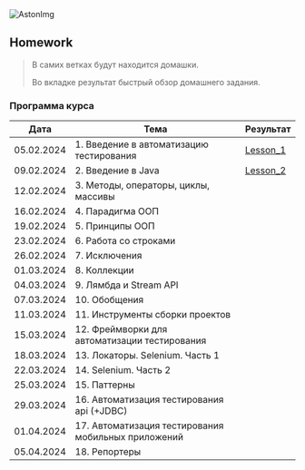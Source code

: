 <img src="https://storage.yandexcloud.net/dev.astonsite.s3backet/aston-redisign/common/logo/AstonLogo_dark.svg" title="AstonImg"/>
&nbsp;

## Homework

> В самих ветках будут находится домашки.
> 
> Во вкладке результат быстрый обзор домашнего задания.

### Программа курса

| Дата       | Тема                                                | Результат                                    |
|------------|-----------------------------------------------------|----------------------------------------------|
| 05.02.2024 | 1. Введение в автоматизацию тестирования            | [Lesson_1](README.md#)                      |
| 09.02.2024 | 2. Введение в Java                                  | [Lesson_2](lesson_2.md#)|
| 12.02.2024 | 3. Методы, операторы, циклы, массивы                | [](lesson_.md#Методы,операторы,циклы,массивы) |
| 16.02.2024 | 4. Парадигма ООП                                    | [](lesson_.md#)                              |
| 19.02.2024 | 5. Принципы ООП                                     | [](lesson_.md#)                              |
| 23.02.2024 | 6. Работа со строками                               | [](lesson_.md#)                              |
| 26.02.2024 | 7. Исключения                                       | [](lesson_.md#)                              |
| 01.03.2024 | 8. Коллекции                                        | [](lesson_.md#)                              |
| 04.03.2024 | 9. Лямбда и Stream API                              | [](lesson_.md#)                              |
| 07.03.2024 | 10. Обобщения                                       | [](lesson_.md#)                              |
| 11.03.2024 | 11. Инструменты сборки проектов                     | [](lesson_.md#)                              |
| 15.03.2024 | 12. Фреймворки для автоматизации тестирования       | [](lesson_.md#)                              |
| 18.03.2024 | 13. Локаторы. Selenium. Часть 1                     | [](lesson_.md#)                              |
| 22.03.2024 | 14. Selenium. Часть 2                               | [](lesson_.md#)                              |
| 25.03.2024 | 15. Паттерны                                        | [](lesson_.md#)                              |
| 29.03.2024 | 16. Автоматизация тестирования api (+JDBC)          | [](lesson_.md#)                              |
| 01.04.2024 | 17. Автоматизация тестирования мобильных приложений | [](lesson_.md#)                              |
| 05.04.2024 | 18. Репортеры                                       | [](lesson_.md#)                              |

